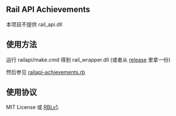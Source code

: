 ## Rail API Achievements

本项目不提供 rail_api.dll

## 使用方法

运行 railapi/make.cmd 得到 rail_wrapper.dll
(或者从 [release](https://github.com/hyrious/rgss-railapi-achievements/releases) 里拿一份)

然后参见 [railapi-achievements.rb](railapi-achievements.rb)

## 使用协议

MIT License 或 [RBLv1](https://hyrious.me/RBLv1/plain?a=hyrious&d=2020).
